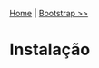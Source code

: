 [Home](https://github.com/sexcod/Tiga/tree/master/php/Lib/Doc/README.md)
 | [Bootstrap >>](https://github.com/sexcod/Tiga/tree/master/php/Lib/Doc/bootstrap.md)


# Instalação
